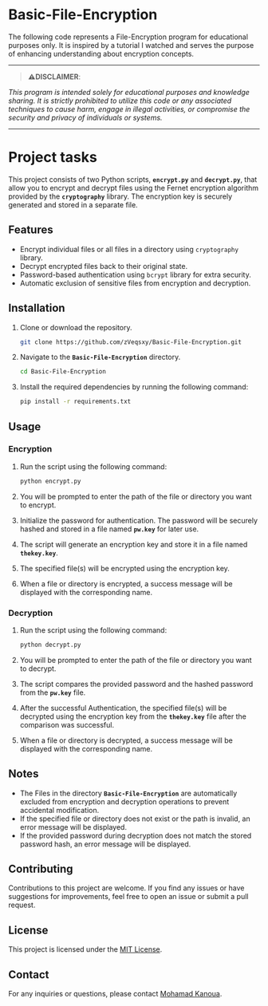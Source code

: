 # Basic-File-Encryption

The following code represents a File-Encryption program for educational purposes only. 
It is inspired by a tutorial I watched and serves the purpose of enhancing understanding about encryption concepts.

-------------

> **⚠️DISCLAIMER**:

*This program is intended solely for educational purposes and knowledge sharing. It is strictly prohibited to utilize this code or any associated techniques to cause harm, engage in illegal activities, or compromise the security and privacy of individuals or systems.*

-------------

# Project tasks

This project consists of two Python scripts, **`encrypt.py`** and **`decrypt.py`**, that allow you to encrypt and decrypt files using the Fernet encryption algorithm provided by the **`cryptography`** library. The encryption key is securely generated and stored in a separate file.


## **Features**

- Encrypt individual files or all files in a directory using `cryptography` library.
- Decrypt encrypted files back to their original state.
- Password-based authentication using `bcrypt` library for extra security.
- Automatic exclusion of sensitive files from encryption and decryption.


## Installation

1. Clone or download the repository.
    
    ```bash
    git clone https://github.com/zVeqsxy/Basic-File-Encryption.git 
    ```
    
2. Navigate to the **`Basic-File-Encryption`** directory.
    
    ```bash
    cd Basic-File-Encryption
    ```
    
3. Install the required dependencies by running the following command:
    
    ```bash
    pip install -r requirements.txt
    ```
    

## Usage

### Encryption

1. Run the script using the following command:
    
    ```bash
    python encrypt.py 
    ```
    
2. You will be prompted to enter the path of the file or directory you want to encrypt.
3. Initialize the password for authentication. The password will be securely hashed and stored in a file named **`pw.key`** for later use.
4. The script will generate an encryption key and store it in a file named **`thekey.key`**.
5. The specified file(s) will be encrypted using the encryption key.
6. When a file or directory is encrypted, a success message will be displayed with the corresponding name.

### **Decryption**

1. Run the script using the following command:
    
    ```bash
    python decrypt.py
    ```
    
2. You will be prompted to enter the path of the file or directory you want to decrypt.
3. The script compares the provided password and the hashed password from the **`pw.key`** file.
4. After the successful Authentication, the specified file(s) will be decrypted using the encryption key from the **`thekey.key`** file after the comparison was successful.
5. When a file or directory is decrypted, a success message will be displayed with the corresponding name.


## Notes

- The Files in the directory **`Basic-File-Encryption`** are automatically excluded from encryption and decryption operations to prevent accidental modification.
- If the specified file or directory does not exist or the path is invalid, an error message will be displayed.
- If the provided password during decryption does not match the stored password hash, an error message will be displayed.



## Contributing

Contributions to this project are welcome. If you find any issues or have suggestions for improvements, feel free to open an issue or submit a pull request.

## License

This project is licensed under the [MIT License](LICENSE). 

## Contact

For any inquiries or questions, please contact [Mohamad Kanoua](mailto:Reyhamudi609@gmail.com).